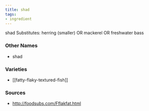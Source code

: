 ```yaml
---
title: shad
tags:
- ingredient
---
```

shad Substitutes: herring (smaller) OR mackerel OR freshwater bass

### Other Names

* shad

### Varieties

* [[fatty-flaky-textured-fish]]

### Sources
* http://foodsubs.com/Fflakfat.html
